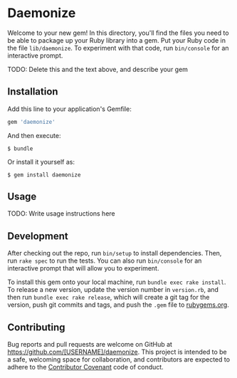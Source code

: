 # Daemonize

Welcome to your new gem! In this directory, you'll find the files you need to be able to package up your Ruby library into a gem. Put your Ruby code in the file `lib/daemonize`. To experiment with that code, run `bin/console` for an interactive prompt.

TODO: Delete this and the text above, and describe your gem

## Installation

Add this line to your application's Gemfile:

```ruby
gem 'daemonize'
```

And then execute:

    $ bundle

Or install it yourself as:

    $ gem install daemonize

## Usage

TODO: Write usage instructions here

## Development

After checking out the repo, run `bin/setup` to install dependencies. Then, run `rake spec` to run the tests. You can also run `bin/console` for an interactive prompt that will allow you to experiment.

To install this gem onto your local machine, run `bundle exec rake install`. To release a new version, update the version number in `version.rb`, and then run `bundle exec rake release`, which will create a git tag for the version, push git commits and tags, and push the `.gem` file to [rubygems.org](https://rubygems.org).

## Contributing

Bug reports and pull requests are welcome on GitHub at https://github.com/[USERNAME]/daemonize. This project is intended to be a safe, welcoming space for collaboration, and contributors are expected to adhere to the [Contributor Covenant](http://contributor-covenant.org) code of conduct.

